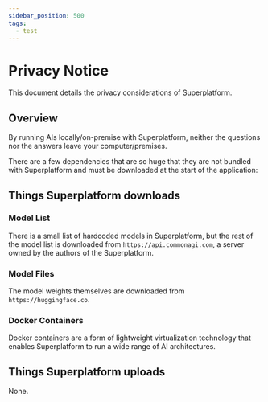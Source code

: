 ```yaml
---
sidebar_position: 500
tags:
  - test
---
```


# Privacy Notice

This document details the privacy considerations of Superplatform.

## Overview

By running AIs locally/on-premise with Superplatform, neither the questions nor the answers leave your computer/premises.

There are a few dependencies that are so huge that they are not bundled with Superplatform and must be downloaded at the start of the application:

## Things Superplatform downloads

### Model List

There is a small list of hardcoded models in Superplatform, but the rest of the model list is downloaded from `https://api.commonagi.com`, a server owned by the authors of the Superplatform.

### Model Files

The model weights themselves are downloaded from `https://huggingface.co`.

### Docker Containers

Docker containers are a form of lightweight virtualization technology that enables Superplatform to run a wide range of AI architectures.

## Things Superplatform uploads

None.
